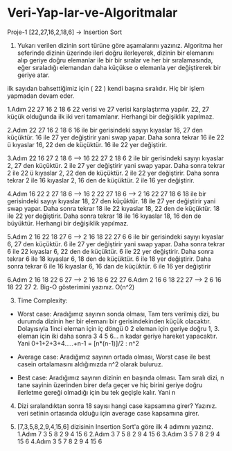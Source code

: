 # Veri-Yap-lar-ve-Algoritmalar
Proje-1
[22,27,16,2,18,6] -> Insertion Sort
1. Yukarı verilen dizinin sort türüne göre aşamalarını yazınız.
Algoritma her seferinde dizinin üzerinde ileri doğru ilerleyerek, dizinin bir elemanını alıp geriye doğru elemanlar ile bir bir sıralar ve her bir sıralamasında, eğer sıraladığı elemandan daha küçükse o elemanla yer değiştirerek bir geriye atar.

ilk sayıdan bahsettiğimiz için ( 22 ) kendi başına sıralıdır. Hiç bir işlem yapmadan devam eder.

1.Adım	22	27	16	2	18	6
22 verisi ve 27 verisi karşılaştırma yapılır. 22, 27 küçük olduğunda ilk iki veri tamamlanır. Herhangi bir değişiklik yapılmaz.

2.Adım	22	27	16	2	18	6
16 ile bir gerisindeki sayıyı kıyaslar 16, 27 den küçüktür. 16 ile 27 yer değiştirir yani swap yapar. Daha sonra tekrar 16 ile 22 ü kıyaslar 16, 22 den de küçüktür. 16 ile 22 yer değiştirir.

3.Adım	22	16	27	2	18	6	-->	16	22	27	2	18	6
2 ile bir gerisindeki sayıyı kıyaslar 2, 27 den küçüktür. 2 ile 27 yer değiştirir yani swap yapar. Daha sonra tekrar 2 ile 22 ü kıyaslar 2, 22 den de küçüktür. 2 ile 22 yer değiştirir. Daha sonra tekrar 2 ile 16 kıyaslar 2, 16 den de küçüktür. 2 ile 16 yer değiştirir.

4.Adım	16	22	2	27	18	6	-->	16	2	22	27	18	6
-->	2	16	22	27	18	6
18 ile bir gerisindeki sayıyı kıyaslar 18, 27 den küçüktür. 18 ile 27 yer değiştirir yani swap yapar. Daha sonra tekrar 18 ile 22 kıyaslar 18, 22 den de küçüktür. 18 ile 22 yer değiştirir. Daha sonra tekrar 18 ile 16 kıyaslar 18, 16 den de büyüktür. Herhangi bir değişiklik yapılmaz.

5.Adım	2	16	22	18	27	6	-->	2	16	18	22	27	6
6 ile bir gerisindeki sayıyı kıyaslar 6, 27 den küçüktür. 6 ile 27 yer değiştirir yani swap yapar. Daha sonra tekrar 6 ile 22 kıyaslar 6, 22 den de küçüktür. 6 ile 22 yer değiştirir. Daha sonra tekrar 6 ile 18 kıyaslar 6, 18 den de küçüktür. 6 ile 18 yer değiştirir. Daha sonra tekrar 6 ile 16 kıyaslar 6, 16 dan de küçüktür. 6 ile 16 yer değiştirir

6.Adım	2	16	18	22	6	27	-->	2	16	18	6	22	27
6.Adım	2	16	6	18	22	27	-->	2	6	16	18	22	27
2. Big-O gösterimini yazınız.
O(n^2)

3. Time Complexity:
- Worst case: Aradığımız sayının sonda olması,
Tam ters verilmiş dizi, bu durumda dizinin her bir elemanı bir gerisindekinden küçük olacaktır. Dolayısıyla 1inci eleman için iç döngü 0 2 eleman için geriye doğru 1, 3. eleman için iki daha sonra 3 4 5 6… n kadar geriye hareket yapacaktır. Yani 0+1+2+3+4…..+n-1 = [n*(n-1)]/2 : n^2

- Average case: Aradığımız sayının ortada olması,
Worst case ile best casein ortalamasını aldığımızda n^2 olarak buluruz.

- Best case: Aradığımız sayının dizinin en başında olması.
Tam sıralı dizi, n tane sayinin üzerinden birer defa geçer ve hiç birini geriye doğru ilerletme gereği olmadığı için bu tek geçişle kalır. Yani n

4. Dizi sıralandıktan sonra 18 sayısı hangi case kapsamına girer? Yazınız.
veri setinin ortasında olduğu için average case kapsamına girer.

2. [7,3,5,8,2,9,4,15,6] dizisinin Insertion Sort'a göre ilk 4 adımını yazınız.
1.Adım	7	3	5	8	2	9	4	15	6
2.Adım	3	7	5	8	2	9	4	15	6
3.Adım	3	5	7	8	2	9	4	15	6
4.Adım	3	5	7	8	2	9	4	15	6
